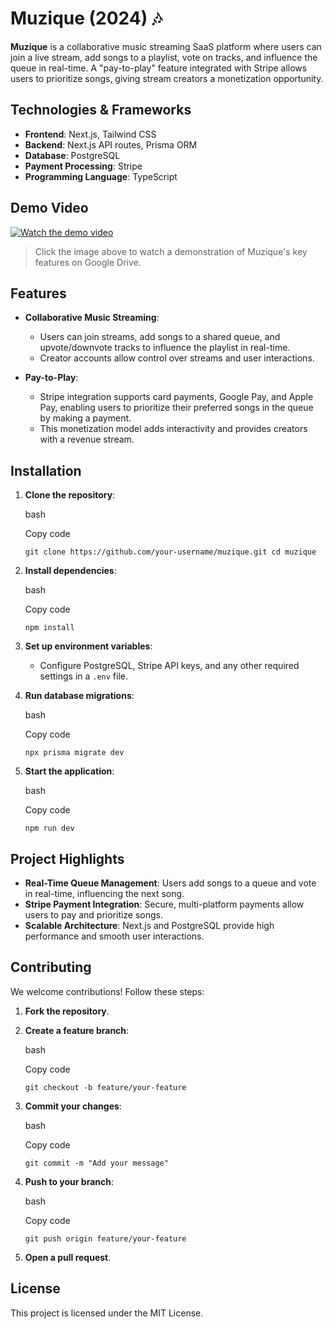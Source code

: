 Muzique (2024) 🎶
=================

**Muzique** is a collaborative music streaming SaaS platform where users can join a live stream, add songs to a playlist, vote on tracks, and influence the queue in real-time. A "pay-to-play" feature integrated with Stripe allows users to prioritize songs, giving stream creators a monetization opportunity.

Technologies & Frameworks
-------------------------

-   **Frontend**: Next.js, Tailwind CSS
-   **Backend**: Next.js API routes, Prisma ORM
-   **Database**: PostgreSQL
-   **Payment Processing**: Stripe
-   **Programming Language**: TypeScript

## Demo Video

[![Watch the demo video](https://via.placeholder.com/150)](https://drive.google.com/file/d/1yyzFFe-qZ8xw1_UGXKmLfKlM94GJpFTf/view?usp=drive_link)

> Click the image above to watch a demonstration of Muzique's key features on Google Drive.

Features
--------

-   **Collaborative Music Streaming**:

    -   Users can join streams, add songs to a shared queue, and upvote/downvote tracks to influence the playlist in real-time.
    -   Creator accounts allow control over streams and user interactions.
-   **Pay-to-Play**:

    -   Stripe integration supports card payments, Google Pay, and Apple Pay, enabling users to prioritize their preferred songs in the queue by making a payment.
    -   This monetization model adds interactivity and provides creators with a revenue stream.

Installation
------------

1.  **Clone the repository**:

    bash

    Copy code

    `git clone https://github.com/your-username/muzique.git
    cd muzique`

2.  **Install dependencies**:

    bash

    Copy code

    `npm install`

3.  **Set up environment variables**:

    -   Configure PostgreSQL, Stripe API keys, and any other required settings in a `.env` file.
4.  **Run database migrations**:

    bash

    Copy code

    `npx prisma migrate dev`

5.  **Start the application**:

    bash

    Copy code

    `npm run dev`

Project Highlights
------------------

-   **Real-Time Queue Management**: Users add songs to a queue and vote in real-time, influencing the next song.
-   **Stripe Payment Integration**: Secure, multi-platform payments allow users to pay and prioritize songs.
-   **Scalable Architecture**: Next.js and PostgreSQL provide high performance and smooth user interactions.

Contributing
------------

We welcome contributions! Follow these steps:

1.  **Fork the repository**.
2.  **Create a feature branch**:

    bash

    Copy code

    `git checkout -b feature/your-feature`

3.  **Commit your changes**:

    bash

    Copy code

    `git commit -m "Add your message"`

4.  **Push to your branch**:

    bash

    Copy code

    `git push origin feature/your-feature`

5.  **Open a pull request**.

License
-------

This project is licensed under the MIT License.
